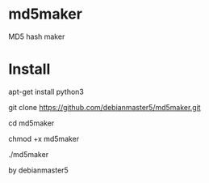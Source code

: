 # md5maker
MD5 hash maker 

# Install

apt-get install python3

git clone https://github.com/debianmaster5/md5maker.git

cd md5maker

chmod +x md5maker

./md5maker
 
by debianmaster5
